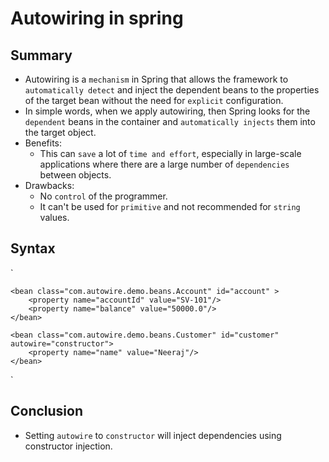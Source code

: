 # Autowiring in spring

## Summary
- Autowiring is a `mechanism` in Spring that allows the framework to `automatically detect` and inject the dependent beans to the properties of the target bean without the need for `explicit` configuration.
- In simple words, when we apply autowiring, then Spring looks for the `dependent` beans in the container and `automatically injects` them into the target object.
- Benefits:
    - This can `save` a lot of `time and effort`, especially in large-scale applications where there are a large number of `dependencies` between objects.
- Drawbacks:
    - No `control` of the programmer.
    - It can't be used for `primitive` and not recommended for `string` values.

## Syntax
`

    <bean class="com.autowire.demo.beans.Account" id="account" >
        <property name="accountId" value="SV-101"/>
        <property name="balance" value="50000.0"/>
    </bean>

    <bean class="com.autowire.demo.beans.Customer" id="customer" autowire="constructor">
        <property name="name" value="Neeraj"/>
    </bean>
`

## Conclusion
- Setting `autowire` to `constructor` will inject dependencies using constructor injection.